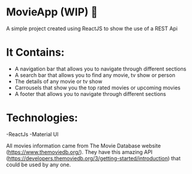 # MovieApp (WIP) 🚀

A simple project created using ReactJS to show the use of a REST Api

# It Contains:

- A navigation bar that allows you to navigate through different sections
- A search bar that allows you to find any movie, tv show or person
- The details of any movie or tv show
- Carrousels that show you the top rated movies or upcoming movies
- A footer that allows you to navigate through different sections

# Technologies:

-ReactJs
-Material UI

All movies information came from The Movie Database website (https://www.themoviedb.org/). They have this amazing API (https://developers.themoviedb.org/3/getting-started/introduction) that could be used by any one.
